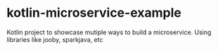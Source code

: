 # kotlin-microservice-example
Kotlin project to showcase mutiple ways to build a microservice. Using libraries like jooby, sparkjava, etc
